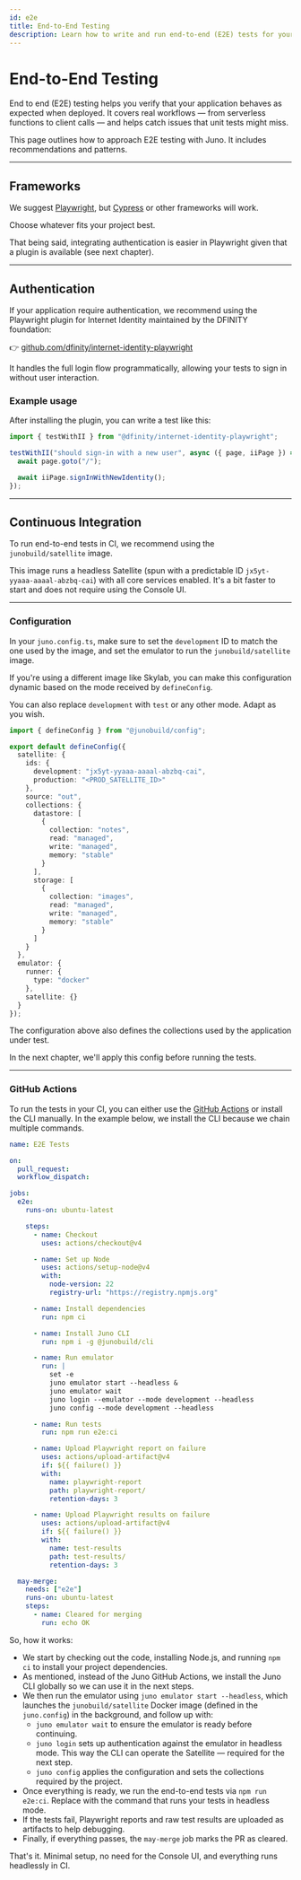 ```yaml
---
id: e2e
title: End-to-End Testing
description: Learn how to write and run end-to-end (E2E) tests for your Juno project using tools like Playwright and GitHub Actions. Includes emulator setup, authentication handling, and CI integration.
---
```


# End-to-End Testing

End to end (E2E) testing helps you verify that your application behaves as expected when deployed. It covers real workflows — from serverless functions to client calls — and helps catch issues that unit tests might miss.

This page outlines how to approach E2E testing with Juno. It includes recommendations and patterns.

---

## Frameworks

We suggest [Playwright](https://playwright.dev/), but [Cypress](https://www.cypress.io/) or other frameworks will work.

Choose whatever fits your project best.

That being said, integrating authentication is easier in Playwright given that a plugin is available (see next chapter).

---

## Authentication

If your application require authentication, we recommend using the Playwright plugin for Internet Identity maintained by the DFINITY foundation:

👉 [github.com/dfinity/internet-identity-playwright](https://github.com/dfinity/internet-identity-playwright)

It handles the full login flow programmatically, allowing your tests to sign in without user interaction.

### Example usage

After installing the plugin, you can write a test like this:

```typescript
import { testWithII } from "@dfinity/internet-identity-playwright";

testWithII("should sign-in with a new user", async ({ page, iiPage }) => {
  await page.goto("/");

  await iiPage.signInWithNewIdentity();
});
```

---

## Continuous Integration

To run end-to-end tests in CI, we recommend using the `junobuild/satellite` image.

This image runs a headless Satellite (spun with a predictable ID `jx5yt-yyaaa-aaaal-abzbq-cai`) with all core services enabled. It's a bit faster to start and does not require using the Console UI.

---

### Configuration

In your `juno.config.ts`, make sure to set the `development` ID to match the one used by the image, and set the emulator to run the `junobuild/satellite` image.

If you're using a different image like Skylab, you can make this configuration dynamic based on the mode received by `defineConfig`.

You can also replace `development` with `test` or any other mode. Adapt as you wish.

```typescript
import { defineConfig } from "@junobuild/config";

export default defineConfig({
  satellite: {
    ids: {
      development: "jx5yt-yyaaa-aaaal-abzbq-cai",
      production: "<PROD_SATELLITE_ID>"
    },
    source: "out",
    collections: {
      datastore: [
        {
          collection: "notes",
          read: "managed",
          write: "managed",
          memory: "stable"
        }
      ],
      storage: [
        {
          collection: "images",
          read: "managed",
          write: "managed",
          memory: "stable"
        }
      ]
    }
  },
  emulator: {
    runner: {
      type: "docker"
    },
    satellite: {}
  }
});
```

The configuration above also defines the collections used by the application under test.

In the next chapter, we'll apply this config before running the tests.

---

### GitHub Actions

To run the tests in your CI, you can either use the [GitHub Actions](./github-actions/index.mdx) or install the CLI manually. In the example below, we install the CLI because we chain multiple commands.

```yaml
name: E2E Tests

on:
  pull_request:
  workflow_dispatch:

jobs:
  e2e:
    runs-on: ubuntu-latest

    steps:
      - name: Checkout
        uses: actions/checkout@v4

      - name: Set up Node
        uses: actions/setup-node@v4
        with:
          node-version: 22
          registry-url: "https://registry.npmjs.org"

      - name: Install dependencies
        run: npm ci

      - name: Install Juno CLI
        run: npm i -g @junobuild/cli

      - name: Run emulator
        run: |
          set -e
          juno emulator start --headless &
          juno emulator wait
          juno login --emulator --mode development --headless
          juno config --mode development --headless

      - name: Run tests
        run: npm run e2e:ci

      - name: Upload Playwright report on failure
        uses: actions/upload-artifact@v4
        if: ${{ failure() }}
        with:
          name: playwright-report
          path: playwright-report/
          retention-days: 3

      - name: Upload Playwright results on failure
        uses: actions/upload-artifact@v4
        if: ${{ failure() }}
        with:
          name: test-results
          path: test-results/
          retention-days: 3

  may-merge:
    needs: ["e2e"]
    runs-on: ubuntu-latest
    steps:
      - name: Cleared for merging
        run: echo OK
```

So, how it works:

- We start by checking out the code, installing Node.js, and running `npm ci` to install your project dependencies.
- As mentioned, instead of the Juno GitHub Actions, we install the Juno CLI globally so we can use it in the next steps.
- We then run the emulator using `juno emulator start --headless`, which launches the `junobuild/satellite` Docker image (defined in the `juno.config`) in the background, and follow up with:
  - `juno emulator wait` to ensure the emulator is ready before continuing.
  - `juno login` sets up authentication against the emulator in headless mode. This way the CLI can operate the Satellite — required for the next step.
  - `juno config` applies the configuration and sets the collections required by the project.
- Once everything is ready, we run the end-to-end tests via `npm run e2e:ci`. Replace with the command that runs your tests in headless mode.
- If the tests fail, Playwright reports and raw test results are uploaded as artifacts to help debugging.
- Finally, if everything passes, the `may-merge` job marks the PR as cleared.

That's it. Minimal setup, no need for the Console UI, and everything runs headlessly in CI.

